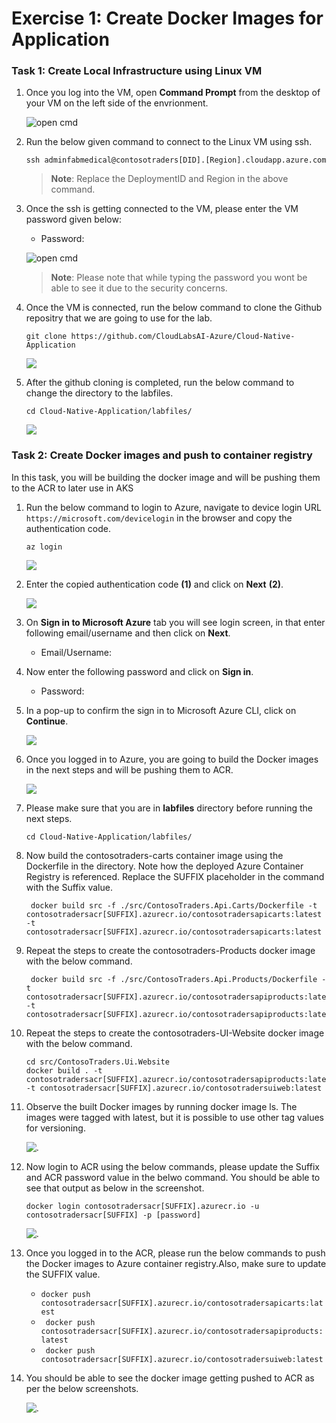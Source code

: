 # Exercise 1: Create Docker Images for Application

### Task 1: Create Local Infrastructure using Linux VM

1. Once you log into the VM, open **Command Prompt** from the desktop of your VM on the left side of the envrionment.

    ![](media/cmd.png "open cmd")
    
1. Run the below given command **<inject key="Command to Connect to Build Agent VM" enableCopy="true" />** to connect to the Linux VM using ssh.
   
   ```
   ssh adminfabmedical@contosotraders[DID].[Region].cloudapp.azure.com
   ```
   
   >**Note**: Replace the DeploymentID and Region in the above command.
   
1. Once the ssh is getting connected to the VM, please enter the VM password given below:
   
    * Password: <inject key="Build Agent VM Password" enableCopy="true" />

   ![](media/ex1-connecttolinuxvm.png "open cmd")
   
   >**Note**: Please note that while typing the password you wont be able to see it due to the security concerns.
    
1. Once the VM is connected, run the below command to clone the Github repositry that we are going to use for the lab.

    ``` 
    git clone https://github.com/CloudLabsAI-Azure/Cloud-Native-Application
    ```
    
    ![](media/ex1-gitclone.png)
    
1. After the github cloning is completed, run the below command to change the directory to the labfiles.
    
    ```
    cd Cloud-Native-Application/labfiles/ 
    ```
    
    ![](media/ex1-cd.png)
    
### Task 2: Create Docker images and push to container registry

In this task, you will be building the docker image and will be pushing them to the ACR to later use in AKS

1. Run the below command to login to Azure, navigate to device login URL `https://microsoft.com/devicelogin` in the browser and copy the authentication code.

   ``` 
   az login
   ```
    
   ![](media/ex-azlogincode.png)
    
1. Enter the copied authentication code **(1)** and click on **Next** **(2)**.

   ![](media/ex1-codelogin.png)
   
1. On **Sign in to Microsoft Azure** tab you will see login screen, in that enter following email/username and then click on **Next**.

   * Email/Username: <inject key="AzureAdUserEmail"></inject>

1. Now enter the following password and click on **Sign in**.

   * Password: <inject key="AzureAdUserPassword"></inject> 

1. In a pop-up to confirm the sign in to Microsoft Azure CLI, click on **Continue**.

   ![](media/ex1-logincontinue.png)

1. Once you logged in to Azure, you are going to build the Docker images in the next steps and will be pushing them to ACR.

   ![](media/ex1-logincomplete.png)

1. Please make sure that you are in **labfiles** directory before running the next steps.

    ```
    cd Cloud-Native-Application/labfiles/
    ```
    
1. Now build the contosotraders-carts container image using the Dockerfile in the directory. Note how the deployed Azure Container Registry is referenced. Replace the SUFFIX placeholder in the command with the Suffix value.

    ```
     docker build src -f ./src/ContosoTraders.Api.Carts/Dockerfile -t contosotradersacr[SUFFIX].azurecr.io/contosotradersapicarts:latest -t contosotradersacr[SUFFIX].azurecr.io/contosotradersapicarts:latest
    ```
    
1. Repeat the steps to create the contosotraders-Products docker image with the below command.

    ```
     docker build src -f ./src/ContosoTraders.Api.Products/Dockerfile -t contosotradersacr[SUFFIX].azurecr.io/contosotradersapiproducts:latest -t contosotradersacr[SUFFIX].azurecr.io/contosotradersapiproducts:latest
    ```

1. Repeat the steps to create the contosotraders-UI-Website docker image with the below command.

    ```
    cd src/ContosoTraders.Ui.Website
    docker build . -t contosotradersacr[SUFFIX].azurecr.io/contosotradersapiproducts:latest -t contosotradersacr[SUFFIX].azurecr.io/contosotradersuiweb:latest
    ```    
    
1. Observe the built Docker images by running docker image ls. The images were tagged with latest, but it is possible to use other tag values for versioning.

    ![.](media/dockerimages.png "open cmd")
    
1. Now login to ACR using the below commands, please update the Suffix and ACR password value in the belwo command. You should be able to see that output as below in the screenshot.

    ```
    docker login contosotradersacr[SUFFIX].azurecr.io -u contosotradersacr[SUFFIX] -p [password]
    ```

   ![.](media/loginacr.png "open cmd")

1. Once you logged in to the ACR, please run the below commands to push the Docker images to Azure container registry.Also, make sure to update the SUFFIX value.

   *   ``` docker push contosotradersacr[SUFFIX].azurecr.io/contosotradersapicarts:latest ```
   *  ```  docker push contosotradersacr[SUFFIX].azurecr.io/contosotradersapiproducts:latest ```
   *  ```  docker push contosotradersacr[SUFFIX].azurecr.io/contosotradersuiweb:latest ```
    
1. You should be able to see the docker image getting pushed to ACR as per the below screenshots. 
    
    ![.](media/dockerpushed.png "open cmd")
    
